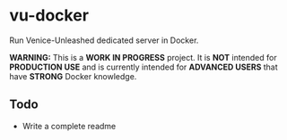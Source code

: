 # vu-docker
Run Venice-Unleashed dedicated server in Docker.

**WARNING:** This is a **WORK IN PROGRESS** project. 
It is **NOT** intended for **PRODUCTION USE** and is currently intended for **ADVANCED USERS** that have **STRONG** Docker knowledge.

## Todo

- Write a complete readme
